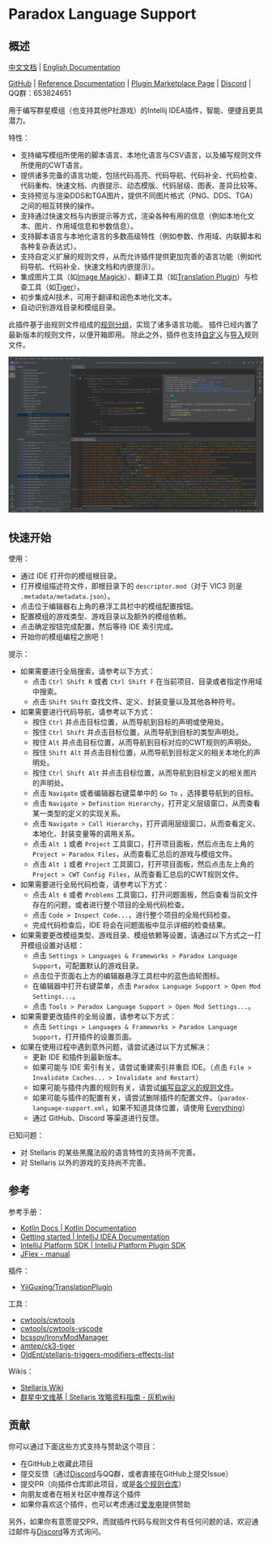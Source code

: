 # Paradox Language Support

## 概述

[中文文档](README.md) | [English Documentation](README_en.md)

[GitHub](https://github.com/DragonKnightOfBreeze/Paradox-Language-Support) |
[Reference Documentation](https://windea.icu/Paradox-Language-Support) |
[Plugin Marketplace Page](https://plugins.jetbrains.com/plugin/16825-paradox-language-support) |
[Discord](https://discord.gg/vBpbET2bXT) |
QQ群：653824651

用于编写群星模组（也支持其他P社游戏）的Intellij IDEA插件，智能、便捷且更具潜力。

特性：

- 支持编写模组所使用的脚本语言、本地化语言与CSV语言，以及编写规则文件所使用的CWT语言。
- 提供诸多完备的语言功能，包括代码高亮、代码导航、代码补全、代码检查、代码重构、快速文档、内嵌提示、动态模版、代码层级、图表、差异比较等。
- 支持预览与渲染DDS和TGA图片，提供不同图片格式（PNG、DDS、TGA）之间的相互转换的操作。
- 支持通过快速文档与内嵌提示等方式，渲染各种有用的信息（例如本地化文本、图片、作用域信息和参数信息）。
- 支持脚本语言与本地化语言的多数高级特性（例如参数、作用域、内联脚本和各种复杂表达式）。
- 支持自定义扩展的规则文件，从而允许插件提供更加完善的语言功能（例如代码导航、代码补全、快速文档和内嵌提示）。
- 集成图片工具（如[Image Magick](https://www.imagemagick.org)）、翻译工具（如[Translation Plugin](https://github.com/yiiguxing/TranslationPlugin)）与检查工具（如[Tiger](https://github.com/amtep/tiger)）。
- 初步集成AI技术，可用于翻译和润色本地化文本。
- 自动识别游戏目录和模组目录。

此插件基于由规则文件组成的[规则分组](https://windea.icu/Paradox-Language-Support/zh/config.html#config-group)，实现了诸多语言功能。
插件已经内置了最新版本的规则文件，以便开箱即用。
除此之外，插件也支持[自定义](https://windea.icu/Paradox-Language-Support/zh/config.html#writing-cwt-config-files)与[导入](https://windea.icu/Paradox-Language-Support/zh/config.html#importing-cwt-config-files)规则文件。

![](docs/images/preview_1_zh.png)

## 快速开始

使用：

- 通过 IDE 打开你的模组根目录。
- 打开模组描述符文件，即根目录下的 `descriptor.mod`（对于 VIC3 则是 `.metadata/metadata.json`）。
- 点击位于编辑器右上角的悬浮工具栏中的模组配置按钮。
- 配置模组的游戏类型、游戏目录以及额外的模组依赖。
- 点击确定按钮完成配置，然后等待 IDE 索引完成。
- 开始你的模组编程之旅吧！

提示：

- 如果需要进行全局搜索，请参考以下方式：
  - 点击 `Ctrl Shift R` 或者 `Ctrl Shift F` 在当前项目、目录或者指定作用域中搜索。
  - 点击 `Shift Shift` 查找文件、定义、封装变量以及其他各种符号。
- 如果需要进行代码导航，请参考以下方式：
  - 按住 `Ctrl` 并点击目标位置，从而导航到目标的声明或使用处。
  - 按住 `Ctrl Shift` 并点击目标位置，从而导航到目标的类型声明处。
  - 按住 `Alt` 并点击目标位置，从而导航到目标对应的CWT规则的声明处。
  - 按住 `Shift Alt` 并点击目标位置，从而导航到目标定义的相关本地化的声明处。
  - 按住 `Ctrl Shift Alt` 并点击目标位置，从而导航到目标定义的相关图片的声明处。
  - 点击 `Navigate` 或者编辑器右键菜单中的 `Go To` ，选择要导航到的目标。
  - 点击 `Navigate > Definition Hierarchy`，打开定义层级窗口，从而查看某一类型的定义的实现关系。
  - 点击 `Navigate > Call Hierarchy`，打开调用层级窗口，从而查看定义、本地化、封装变量等的调用关系。
  - 点击 `Alt 1` 或者 `Project` 工具窗口，打开项目面板，然后点击左上角的 `Project > Paradox Files`，从而查看汇总后的游戏与模组文件。
  - 点击 `Alt 1` 或者 `Project` 工具窗口，打开项目面板，然后点击左上角的 `Project > CWT Config Files`，从而查看汇总后的CWT规则文件。
- 如果需要进行全局代码检查，请参考以下方式：
  - 点击 `Alt 6` 或者 `Problems` 工具窗口，打开问题面板，然后查看当前文件存在的问题，或者进行整个项目的全局代码检查。
  - 点击 `Code > Inspect Code...`，进行整个项目的全局代码检查。
  - 完成代码检查后，IDE 将会在问题面板中显示详细的检查结果。
- 如果需要更改模组类型、游戏目录、模组依赖等设置，请通过以下方式之一打开模组设置对话框：
  - 点击 `Settings > Languages & Frameworks > Paradox Language Support`，可配置默认的游戏目录。
  - 点击位于页面右上方的编辑器悬浮工具栏中的蓝色齿轮图标。
  - 在编辑器中打开右键菜单，点击 `Paradox Language Support > Open Mod Settings...`。
  - 点击 `Tools > Paradox Language Support > Open Mod Settings...`。
- 如果需要更改插件的全局设置，请参考以下方式：
  - 点击 `Settings > Languages & Frameworks > Paradox Language Support`，打开插件的设置页面。
- 如果在使用过程中遇到意外问题，请尝试通过以下方式解决：
  - 更新 IDE 和插件到最新版本。
  - 如果可能与 IDE 索引有关，请尝试重建索引并重启 IDE。（点击 `File > Invalidate Caches... > Invalidate and Restart`）
  - 如果可能与插件内置的规则有关，请尝试[编写自定义的规则文件](https://windea.icu/Paradox-Language-Support/zh/config.html#writing-cwt-config-files)。
  - 如果可能与插件的配置有关，请尝试删除插件的配置文件。（`paradox-language-support.xml`，如果不知道具体位置，请使用 [Everything](https://www.voidtools.com)）
  - 通过 GitHub、Discord 等渠道进行反馈。

已知问题：

- 对 Stellaris 的某些黑魔法般的语言特性的支持尚不完善。
- 对 Stellaris 以外的游戏的支持尚不完善。

## 参考

参考手册：

- [Kotlin Docs | Kotlin Documentation](https://kotlinlang.org/docs/home.html)
- [Getting started | IntelliJ IDEA Documentation](https://www.jetbrains.com/help/idea/getting-started.html)
- [IntelliJ Platform SDK | IntelliJ Platform Plugin SDK](https://plugins.jetbrains.com/docs/intellij/welcome.html)
- [JFlex - manual](https://www.jflex.de/manual.html)

插件：

- [YiiGuxing/TranslationPlugin](https://github.com/YiiGuxing/TranslationPlugin)

工具：

- [cwtools/cwtools](https://github.com/cwtools/cwtools)
- [cwtools/cwtools-vscode](https://github.com/cwtools/cwtools-vscode)
- [bcssov/IronyModManager](https://github.com/bcssov/IronyModManager)
- [amtep/ck3-tiger](https://github.com/amtep/ck3-tiger)
- [OldEnt/stellaris-triggers-modifiers-effects-list](https://github.com/OldEnt/stellaris-triggers-modifiers-effects-list)

Wikis：

- [Stellaris Wiki](https://stellaris.paradoxwikis.com/Stellaris_Wiki)
- [群星中文维基 | Stellaris 攻略资料指南 - 灰机wiki](https://qunxing.huijiwiki.com/wiki/%E9%A6%96%E9%A1%B5)

## 贡献

你可以通过下面这些方式支持与赞助这个项目：

- 在GitHub上收藏此项目
- 提交反馈（通过[Discord](https://discord.gg/vBpbET2bXT)与QQ群，或者直接在GitHub上提交Issue）
- 提交PR（向插件仓库即此项目，或是[各个规则仓库](https://github.com/DragonKnightOfBreeze/Paradox-Language-Support/blob/master/cwt/README.md)）
- 向朋友或者在相关社区中推荐这个插件
- 如果你喜欢这个插件，也可以考虑通过[爱发电](https://afdian.com/a/dk_breeze)提供赞助

另外，如果你有意愿提交PR，而就插件代码与规则文件有任何问题的话，欢迎通过邮件与[Discord](https://discord.gg/vBpbET2bXT)等方式询问。
